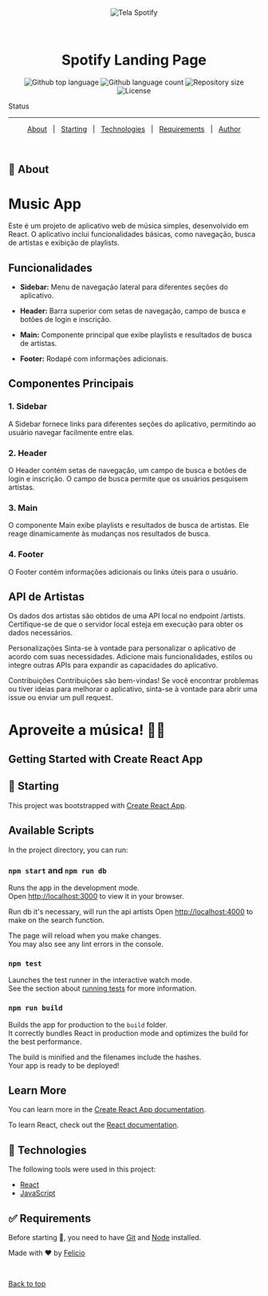 <div align="center" id="top"> 
  <img src="./.github/app.gif" alt="Tela Spotify" />

  &#xa0;
</div>

<h1 align="center">Spotify Landing Page</h1>

<p align="center">
  <img alt="Github top language" src="https://img.shields.io/github/languages/top/felicio-almd/tela-spotify?color=56BEB8">

  <img alt="Github language count" src="https://img.shields.io/github/languages/count/felicio-almd/tela-spotify?color=56BEB8">

  <img alt="Repository size" src="https://img.shields.io/github/repo-size/felicio-almd/tela-spotify?color=56BEB8">

  <img alt="License" src="https://img.shields.io/github/license/felicio-almd/tela-spotify?color=56BEB8">

</p>

 Status 


<hr>

<p align="center">
  <a href="#dart-about">About</a> &#xa0; | &#xa0;
  <a href="#checkered_flag-starting">Starting</a> &#xa0; | &#xa0;
  <a href="#rocket-technologies">Technologies</a> &#xa0; | &#xa0;
  <a href="#white_check_mark-requirements">Requirements</a> &#xa0; | &#xa0; 
  <a href="https://github.com/felicio-almd" target="_blank">Author</a>
</p>

<br>

## :dart: About ##

# Music App

Este é um projeto de aplicativo web de música simples, desenvolvido em React. O aplicativo inclui funcionalidades básicas, como navegação, busca de artistas e exibição de playlists.

## Funcionalidades

- **Sidebar:** Menu de navegação lateral para diferentes seções do aplicativo.
  
- **Header:** Barra superior com setas de navegação, campo de busca e botões de login e inscrição.

- **Main:** Componente principal que exibe playlists e resultados de busca de artistas.

- **Footer:** Rodapé com informações adicionais.

## Componentes Principais

### 1. Sidebar

A Sidebar fornece links para diferentes seções do aplicativo, permitindo ao usuário navegar facilmente entre elas.

### 2. Header

O Header contém setas de navegação, um campo de busca e botões de login e inscrição. O campo de busca permite que os usuários pesquisem artistas.

### 3. Main

O componente Main exibe playlists e resultados de busca de artistas. Ele reage dinamicamente às mudanças nos resultados de busca.

### 4. Footer

O Footer contém informações adicionais ou links úteis para o usuário.



## API de Artistas
Os dados dos artistas são obtidos de uma API local no endpoint /artists. Certifique-se de que o servidor local esteja em execução para obter os dados necessários.

Personalizações
Sinta-se à vontade para personalizar o aplicativo de acordo com suas necessidades. Adicione mais funcionalidades, estilos ou integre outras APIs para expandir as capacidades do aplicativo.

Contribuições
Contribuições são bem-vindas! Se você encontrar problemas ou tiver ideias para melhorar o aplicativo, sinta-se à vontade para abrir uma issue ou enviar um pull request.

# Aproveite a música! 🎵🎶

## Getting Started with Create React App
## :checkered_flag: Starting ##

This project was bootstrapped with [Create React App](https://github.com/facebook/create-react-app).

## Available Scripts
In the project directory, you can run:

### `npm start` and ` npm run db `

Runs the app in the development mode.\
Open [http://localhost:3000](http://localhost:3000) to view it in your browser.

Run db it's necessary, will run the api artists Open [http://localhost:4000](http://localhost:4000)  to make on the search function.

The page will reload when you make changes.\
You may also see any lint errors in the console.

### `npm test`

Launches the test runner in the interactive watch mode.\
See the section about [running tests](https://facebook.github.io/create-react-app/docs/running-tests) for more information.

### `npm run build`

Builds the app for production to the `build` folder.\
It correctly bundles React in production mode and optimizes the build for the best performance.

The build is minified and the filenames include the hashes.\
Your app is ready to be deployed!


## Learn More

You can learn more in the [Create React App documentation](https://facebook.github.io/create-react-app/docs/getting-started).

To learn React, check out the [React documentation](https://reactjs.org/).



## :rocket: Technologies ##

The following tools were used in this project:

- [React](https://pt-br.reactjs.org/)
- [JavaScript](https://developer.mozilla.org/pt-BR/docs/Web/JavaScript)

## :white_check_mark: Requirements ##

Before starting :checkered_flag:, you need to have [Git](https://git-scm.com) and [Node](https://nodejs.org/en/) installed.


Made with :heart: by <a href="https://github.com/felicio-almd" target="_blank">Felicio</a>

&#xa0;

<a href="#top">Back to top</a>
